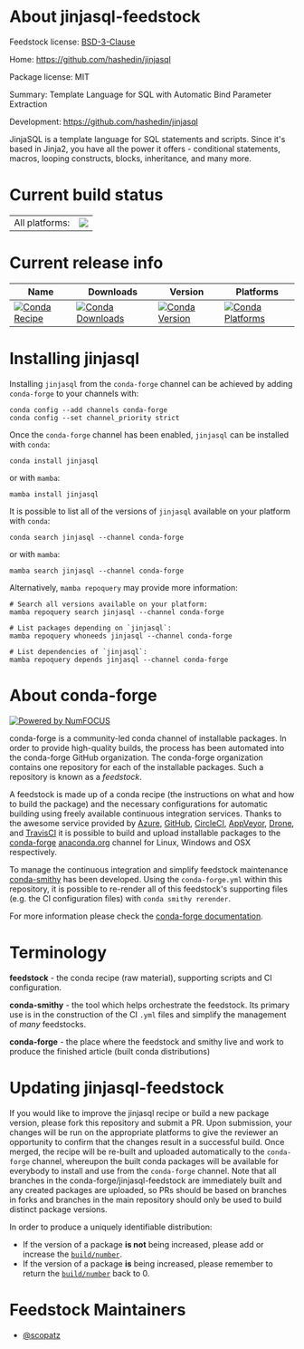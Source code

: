 About jinjasql-feedstock
========================

Feedstock license: [BSD-3-Clause](https://github.com/conda-forge/jinjasql-feedstock/blob/main/LICENSE.txt)

Home: https://github.com/hashedin/jinjasql

Package license: MIT

Summary: Template Language for SQL with Automatic Bind Parameter Extraction

Development: https://github.com/hashedin/jinjasql

JinjaSQL is a template language for SQL statements and scripts. Since it's
based in Jinja2, you have all the power it offers - conditional statements,
macros, looping constructs, blocks, inheritance, and many more.


Current build status
====================


<table><tr><td>All platforms:</td>
    <td>
      <a href="https://dev.azure.com/conda-forge/feedstock-builds/_build/latest?definitionId=10416&branchName=main">
        <img src="https://dev.azure.com/conda-forge/feedstock-builds/_apis/build/status/jinjasql-feedstock?branchName=main">
      </a>
    </td>
  </tr>
</table>

Current release info
====================

| Name | Downloads | Version | Platforms |
| --- | --- | --- | --- |
| [![Conda Recipe](https://img.shields.io/badge/recipe-jinjasql-green.svg)](https://anaconda.org/conda-forge/jinjasql) | [![Conda Downloads](https://img.shields.io/conda/dn/conda-forge/jinjasql.svg)](https://anaconda.org/conda-forge/jinjasql) | [![Conda Version](https://img.shields.io/conda/vn/conda-forge/jinjasql.svg)](https://anaconda.org/conda-forge/jinjasql) | [![Conda Platforms](https://img.shields.io/conda/pn/conda-forge/jinjasql.svg)](https://anaconda.org/conda-forge/jinjasql) |

Installing jinjasql
===================

Installing `jinjasql` from the `conda-forge` channel can be achieved by adding `conda-forge` to your channels with:

```
conda config --add channels conda-forge
conda config --set channel_priority strict
```

Once the `conda-forge` channel has been enabled, `jinjasql` can be installed with `conda`:

```
conda install jinjasql
```

or with `mamba`:

```
mamba install jinjasql
```

It is possible to list all of the versions of `jinjasql` available on your platform with `conda`:

```
conda search jinjasql --channel conda-forge
```

or with `mamba`:

```
mamba search jinjasql --channel conda-forge
```

Alternatively, `mamba repoquery` may provide more information:

```
# Search all versions available on your platform:
mamba repoquery search jinjasql --channel conda-forge

# List packages depending on `jinjasql`:
mamba repoquery whoneeds jinjasql --channel conda-forge

# List dependencies of `jinjasql`:
mamba repoquery depends jinjasql --channel conda-forge
```


About conda-forge
=================

[![Powered by
NumFOCUS](https://img.shields.io/badge/powered%20by-NumFOCUS-orange.svg?style=flat&colorA=E1523D&colorB=007D8A)](https://numfocus.org)

conda-forge is a community-led conda channel of installable packages.
In order to provide high-quality builds, the process has been automated into the
conda-forge GitHub organization. The conda-forge organization contains one repository
for each of the installable packages. Such a repository is known as a *feedstock*.

A feedstock is made up of a conda recipe (the instructions on what and how to build
the package) and the necessary configurations for automatic building using freely
available continuous integration services. Thanks to the awesome service provided by
[Azure](https://azure.microsoft.com/en-us/services/devops/), [GitHub](https://github.com/),
[CircleCI](https://circleci.com/), [AppVeyor](https://www.appveyor.com/),
[Drone](https://cloud.drone.io/welcome), and [TravisCI](https://travis-ci.com/)
it is possible to build and upload installable packages to the
[conda-forge](https://anaconda.org/conda-forge) [anaconda.org](https://anaconda.org/)
channel for Linux, Windows and OSX respectively.

To manage the continuous integration and simplify feedstock maintenance
[conda-smithy](https://github.com/conda-forge/conda-smithy) has been developed.
Using the ``conda-forge.yml`` within this repository, it is possible to re-render all of
this feedstock's supporting files (e.g. the CI configuration files) with ``conda smithy rerender``.

For more information please check the [conda-forge documentation](https://conda-forge.org/docs/).

Terminology
===========

**feedstock** - the conda recipe (raw material), supporting scripts and CI configuration.

**conda-smithy** - the tool which helps orchestrate the feedstock.
                   Its primary use is in the construction of the CI ``.yml`` files
                   and simplify the management of *many* feedstocks.

**conda-forge** - the place where the feedstock and smithy live and work to
                  produce the finished article (built conda distributions)


Updating jinjasql-feedstock
===========================

If you would like to improve the jinjasql recipe or build a new
package version, please fork this repository and submit a PR. Upon submission,
your changes will be run on the appropriate platforms to give the reviewer an
opportunity to confirm that the changes result in a successful build. Once
merged, the recipe will be re-built and uploaded automatically to the
`conda-forge` channel, whereupon the built conda packages will be available for
everybody to install and use from the `conda-forge` channel.
Note that all branches in the conda-forge/jinjasql-feedstock are
immediately built and any created packages are uploaded, so PRs should be based
on branches in forks and branches in the main repository should only be used to
build distinct package versions.

In order to produce a uniquely identifiable distribution:
 * If the version of a package **is not** being increased, please add or increase
   the [``build/number``](https://docs.conda.io/projects/conda-build/en/latest/resources/define-metadata.html#build-number-and-string).
 * If the version of a package **is** being increased, please remember to return
   the [``build/number``](https://docs.conda.io/projects/conda-build/en/latest/resources/define-metadata.html#build-number-and-string)
   back to 0.

Feedstock Maintainers
=====================

* [@scopatz](https://github.com/scopatz/)

